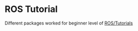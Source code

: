 # ROS Tutorial

Different packages worked for beginner level of [ROS/Tutorials](http://wiki.ros.org/ROS/Tutorials)
